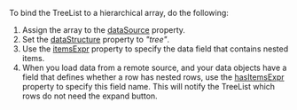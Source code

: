 To bind the TreeList to a hierarchical array, do the following:

1. Assign the array to the [dataSource](/Documentation/ApiReference/UI_Components/dxTreeList/Configuration/#dataSource) property.
2. Set the [dataStructure](/Documentation/ApiReference/UI_Components/dxTreeList/Configuration/#dataStructure) property to *"tree"*.
3. Use the [itemsExpr](/Documentation/ApiReference/UI_Components/dxTreeList/Configuration/#itemsExpr) property to specify the data field that contains nested items.
4. When you load data from a remote source, and your data objects have a field that defines whether a row has nested rows, use the [hasItemsExpr](/Documentation/ApiReference/UI_Components/dxTreeList/Configuration/#hasItemsExpr) property to specify this field name. This will notify the TreeList which rows do not need the expand button.
